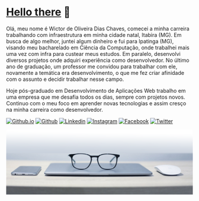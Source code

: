 # [Hello there](https://www.youtube.com/watch?v=rEq1Z0bjdwc) 👋

Olá, meu nome é Wictor de Oliveira Dias Chaves, comecei a minha carreira trabalhando com infraestrutura em minha cidade natal, Itabira (MG). Em busca de algo melhor, juntei algum dinheiro e fui para Ipatinga (MG), visando meu bacharelado em Ciência da Computação, onde trabalhei mais uma vez com infra para custear meus estudos. Em paralelo, desenvolvi diversos projetos onde adquiri experiência como desenvolvedor. No último ano de graduação, um professor me convidou para trabalhar com ele, novamente a temática era desenvolvimento, o que me fez criar afinidade com o assunto e decidir trabalhar nesse campo.

Hoje pós-graduado em  Desenvolvimento de Aplicações Web trabalho em uma empresa que me desafia todos os dias, sempre com projetos novos. Continuo com o meu foco em aprender novas tecnologias e assim cresço na minha carreira como desenvolvedor.


[![Github.io](https://img.shields.io/badge/-Github-000?style=flat-square&logo=Github&logoColor=white&link=http://wictorchaves.github.io/)](http://wictorchaves.github.io/)
[![Github](https://img.shields.io/badge/-Github-000?style=flat-square&logo=Github&logoColor=white&link=https://github.com/wictorChaves)](https://github.com/wictorChaves)
[![Linkedin](https://img.shields.io/badge/-LinkedIn-blue?style=flat-square&logo=Linkedin&logoColor=white&link=https://www.linkedin.com/in/wictor-oliveira-199b7228/)](https://www.linkedin.com/in/wictor-oliveira-199b7228/)
[![Instagram](https://img.shields.io/badge/-Instagram-C13584?style=flat-square&labelColor=C13584&logo=instagram&logoColor=white&link=http://instagram.com/wictor.chaves)](http://instagram.com/wictor.chaves)
[![Facebook](https://img.shields.io/badge/-Facebook-blue?style=flat-square&labelColor=blue&logo=facebook&logoColor=white&link=https://www.facebook.com/wictor.chaves/)](https://www.facebook.com/wictor.chaves/)
[![Twitter](https://img.shields.io/badge/-Twitter-blue?style=flat-square&labelColor=blue&logo=twitter&logoColor=white&link=https://twitter.com/wictorchaves)](https://twitter.com/wictorchaves)

<img src="images/bg.png" alt="background">
